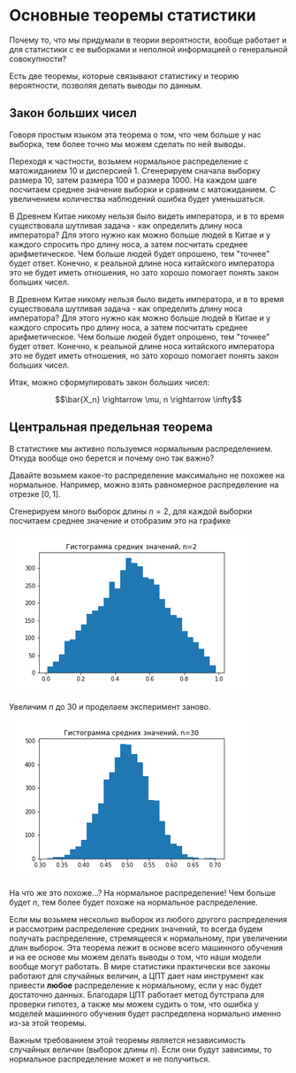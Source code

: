 # Основные теоремы статистики

Почему то, что мы придумали в теории вероятности, вообще работает и для статистики с ее выборками и неполной информацией о генеральной совокупности?

Есть две теоремы, которые связывают статистику и теорию вероятности, позволяя делать выводы по данным.

## Закон больших чисел

Говоря простым языком эта теорема о том, что чем больше у нас выборка, тем более точно мы можем сделать по ней выводы.

Переходя к частности, возьмем нормальное распределение с матожиданием 10 и дисперсией 1. Сгенерируем сначала выборку размера 10, затем размера 100 и размера 1000. На каждом шаге посчитаем среднее значение выборки и сравним с матожиданием. С увеличением количества наблюдений ошибка будет уменьшаться.

В Древнем Китае никому нельзя было видеть императора, и в то время существовала шутливая задача - как определить длину носа императора? Для этого нужно как можно больше людей в Китае и у каждого спросить про длину носа, а затем посчитать среднее арифметическое. Чем больше людей будет опрошено, тем "точнее" будет ответ. Конечно, к реальной длине носа китайского императора это не будет иметь отношения, но зато хорошо помогает понять закон больших чисел.

В Древнем Китае никому нельзя было видеть императора, и в то время существовала шутливая задача - как определить длину носа императора? Для этого нужно как можно больше людей в Китае и у каждого спросить про длину носа, а затем посчитать среднее арифметическое. Чем больше людей будет опрошено, тем "точнее" будет ответ. Конечно, к реальной длине носа китайского императора это не будет иметь отношения, но зато хорошо помогает понять закон больших чисел.

Итак, можно сформулировать закон больших чисел:

$$\bar{X_n} \rightarrow \mu, n \rightarrow \infty$$

## Центральная предельная теорема

В статистике мы активно пользуемся нормальным распределением. Откуда вообще оно берется и почему оно так важно?

Давайте возьмем какое-то распределение максимально не похожее на нормальное. Например, можно взять равномерное распределение на отрезке $[0, 1]$.

Сгенерируем много выборок длины $n=2$, для каждой выборки посчитаем среднее значение и отобразим это на графике

![uniform_2](../images/uniform_clt_n_2.png)

Увеличим $n$ до 30 и проделаем эксперимент заново.

![uniform_30](../images/uniform_clt_n_30.png)

На что же это похоже...? На нормальное распределение! Чем больше будет $n$, тем более будет похоже на нормальное распределение.

Если мы возьмем несколько выборок из любого другого распределения и рассмотрим распределение средних значений, то всегда будем получать распределение, стремящееся к нормальному, при увеличении длин выборок. Эта теорема лежит в основе всего машинного обучения и на ее основе мы можем делать выводы о том, что наши модели вообще могут работать. В мире статистики практически все законы работают для случайных величин, а ЦПТ дает нам инструмент как привести **любое** распределение к нормальному, если у нас будет достаточно данных. Благодаря ЦПТ работает метод бутстрапа для проверки гипотез, а также мы можем судить о том, что ошибка у моделей машинного обучения будет распределена нормально именно из-за этой теоремы.

Важным требованием этой теоремы является независимость случайных величин (выборок длины $n$). Если они будут зависимы, то нормальное распределение может и не получиться.
